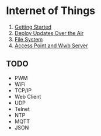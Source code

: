 # Internet of Things

1. [Getting Started](01_BLINK)
2. [Deploy Updates Over the Air](02_OTA)
3. [File System](03_SPIFFS)
4. [Access Point and Wwb Server](04_SERVER)

## TODO
- PWM
- WiFi
- TCP/IP
- Web Client 
- UDP
- Telnet
- NTP
- MQTT 
- JSON
